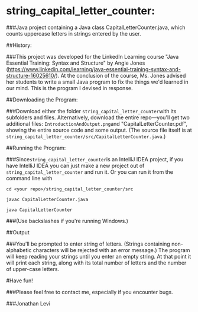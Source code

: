 # string_capital\_letter\_counter:

###Java project containing a Java class CapitalLetterCounter.java, which counts uppercase letters in strings entered by the user.

##History:

###This project was developed for the LinkedIn Learning course "Java Essential Training: Syntax and Structure" by Angie Jones (https://www.linkedin.com/learning/java-essential-training-syntax-and-structure-16025610/). At the conclusion of the course, Ms. Jones advised her students to write a small Java program to fix the things we'd learned in our mind. This is the program I devised in response.

##Downloading the Program:

###Download either the folder `string_capital_letter_counter`with its subfolders and files. Alternatively, download the entire repo—you'll get two additional files: `IntroductionAndOutput.png`and "CapitalLetterCounter.pdf", showing the entire source code and some output. (The source file itself is at `string_capital_letter_counter/src/CapitalLetterCounter.java`.)

##Running the Program:

###Since`string_capital_letter_counter`is an IntelliJ IDEA project, if you have IntelliJ IDEA you can just make a new project out of `string_capital_letter_counter` and run it. Or you can run it from the command line with

`cd <your repo>/string_capital_letter_counter/src`

`javac CapitalLetterCounter.java`

`java CapitalLetterCounter`

###(Use backslashes if you're running Windows.)


##Output

###You'll be prompted to enter string of letters. (Strings containing non-alphabetic characters will be rejected with an error message.) The program will keep reading your strings until you enter an empty string. At that point it will print each string, along with its total number of letters and the number of upper-case letters.

#Have fun!

###Please feel free to contact me, especially if you encounter bugs.

###Jonathan Levi